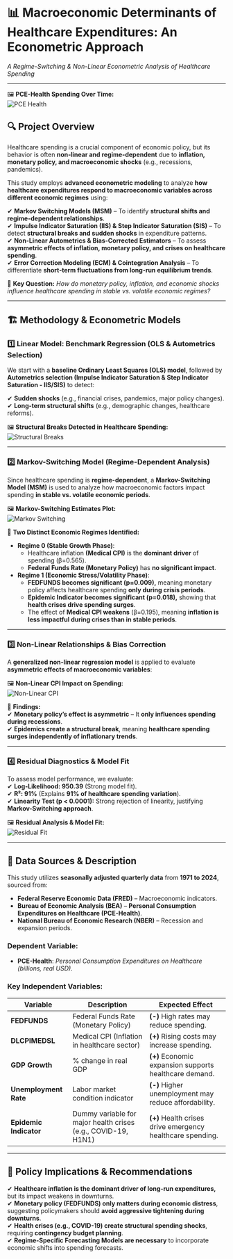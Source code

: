 # 📊 Macroeconomic Determinants of Healthcare Expenditures: An Econometric Approach  
*A Regime-Switching & Non-Linear Econometric Analysis of Healthcare Spending*  

---

🖼 **PCE-Health Spending Over Time:**  
![PCE Health](https://github.com/dr-vishakha-gupta/portfolio/blob/main/Healthcare_Econometric_Modeling/PCE-Health.png)

## 🔍 Project Overview  
Healthcare spending is a crucial component of economic policy, but its behavior is often **non-linear and regime-dependent** due to **inflation, monetary policy, and macroeconomic shocks** (e.g., recessions, pandemics).  

This study employs **advanced econometric modeling** to analyze **how healthcare expenditures respond to macroeconomic variables across different economic regimes** using:  

✔ **Markov Switching Models (MSM)** – To identify **structural shifts and regime-dependent relationships**.  
✔ **Impulse Indicator Saturation (IIS) & Step Indicator Saturation (SIS)** – To detect **structural breaks and sudden shocks** in expenditure patterns.  
✔ **Non-Linear Autometrics & Bias-Corrected Estimators** – To assess **asymmetric effects of inflation, monetary policy, and crises on healthcare spending**.  
✔ **Error Correction Modeling (ECM) & Cointegration Analysis** – To differentiate **short-term fluctuations from long-run equilibrium trends**.  

📢 **Key Question:** *How do monetary policy, inflation, and economic shocks influence healthcare spending in stable vs. volatile economic regimes?*  

---

## 🏗 Methodology & Econometric Models  

### **1️⃣ Linear Model: Benchmark Regression (OLS & Autometrics Selection)**  
We start with a **baseline Ordinary Least Squares (OLS) model**, followed by **Autometrics selection (Impulse Indicator Saturation & Step Indicator Saturation - IIS/SIS)** to detect:  

✔ **Sudden shocks** (e.g., financial crises, pandemics, major policy changes).  
✔ **Long-term structural shifts** (e.g., demographic changes, healthcare reforms).  

🖼 **Structural Breaks Detected in Healthcare Spending:**  
![Structural Breaks](https://github.com/dr-vishakha-gupta/portfolio/blob/main/Healthcare_Econometric_Modeling/StructuralBreaks.png)  

---

### **2️⃣ Markov-Switching Model (Regime-Dependent Analysis)**  
Since healthcare spending is **regime-dependent**, a **Markov-Switching Model (MSM)** is used to analyze how macroeconomic factors impact spending **in stable vs. volatile economic periods**.  

🖼 **Markov-Switching Estimates Plot:**  
![Markov Switching](https://github.com/dr-vishakha-gupta/portfolio/blob/main/Healthcare_Econometric_Modeling/MarkovSwitching.png)  

📌 **Two Distinct Economic Regimes Identified:**  
- **Regime 0 (Stable Growth Phase)**:  
  - Healthcare inflation **(Medical CPI)** is the **dominant driver** of spending (β=0.565).  
  - **Federal Funds Rate (Monetary Policy)** has **no significant impact**.  
- **Regime 1 (Economic Stress/Volatility Phase)**:  
  - **FEDFUNDS becomes significant (p=0.009),** meaning monetary policy affects healthcare spending **only during crisis periods**.  
  - **Epidemic Indicator becomes significant (p=0.018),** showing that **health crises drive spending surges**.  
  - The effect of **Medical CPI weakens** (β=0.195), meaning **inflation is less impactful during crises than in stable periods**.  

---

### **3️⃣ Non-Linear Relationships & Bias Correction**  
A **generalized non-linear regression model** is applied to evaluate **asymmetric effects of macroeconomic variables**:  

🖼 **Non-Linear CPI Impact on Spending:**  
![Non-Linear CPI](https://github.com/dr-vishakha-gupta/portfolio/blob/main/Healthcare_Econometric_Modeling/NonLinearPlot.png)  

📌 **Findings:**  
✔ **Monetary policy’s effect is asymmetric** – It **only influences spending during recessions**.  
✔ **Epidemics create a structural break**, meaning **healthcare spending surges independently of inflationary trends**.  

---

### **4️⃣ Residual Diagnostics & Model Fit**  
To assess model performance, we evaluate:  
✔ **Log-Likelihood: 950.39** (Strong model fit).  
✔ **R²: 91%** (Explains **91% of healthcare spending variation**).  
✔ **Linearity Test (p < 0.0001):** Strong rejection of linearity, justifying **Markov-Switching approach**.    

🖼 **Residual Analysis & Model Fit:**  
![Residual Fit](https://github.com/dr-vishakha-gupta/portfolio/blob/main/Healthcare_Econometric_Modeling/ResidualFit.png)  

---

## 📂 Data Sources & Description  
This study utilizes **seasonally adjusted quarterly data** from **1971 to 2024**, sourced from:  
- **Federal Reserve Economic Data (FRED)** – Macroeconomic indicators.  
- **Bureau of Economic Analysis (BEA)** – **Personal Consumption Expenditures on Healthcare (PCE-Health)**.  
- **National Bureau of Economic Research (NBER)** – Recession and expansion periods.  

### **Dependent Variable:**  
- **PCE-Health**: *Personal Consumption Expenditures on Healthcare (billions, real USD).*   

### **Key Independent Variables:**  
| Variable | Description | Expected Effect |
|----------|------------|----------------|
| **FEDFUNDS** | Federal Funds Rate (Monetary Policy) | **(-)** High rates may reduce spending. |
| **DLCPIMEDSL** | Medical CPI (Inflation in healthcare sector) | **(+)** Rising costs may increase spending. |
| **GDP Growth** | % change in real GDP | **(+)** Economic expansion supports healthcare demand. |
| **Unemployment Rate** | Labor market condition indicator | **(-)** Higher unemployment may reduce affordability. |
| **Epidemic Indicator** | Dummy variable for major health crises (e.g., COVID-19, H1N1) | **(+)** Health crises drive emergency healthcare spending. |

---

## 📌 **Policy Implications & Recommendations**  

✔ **Healthcare inflation is the dominant driver of long-run expenditures,** but its impact weakens in downturns.  
✔ **Monetary policy (FEDFUNDS) only matters during economic distress**, suggesting policymakers should **avoid aggressive tightening during downturns**.  
✔ **Health crises (e.g., COVID-19) create structural spending shocks**, requiring **contingency budget planning**.  
✔ **Regime-Specific Forecasting Models are necessary** to incorporate economic shifts into spending forecasts.  
